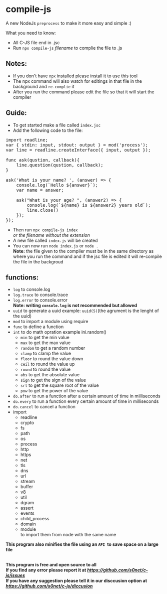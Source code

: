 # compile-js
A new NodeJs `preprocess` to make it more easy and simple :)

What you need to know:  
- All C-JS file end in .jsc
- Run `npx compile-js` _filename_ to complie the file to .js

## Notes:
- If you don't have `npx` installed please install it to use this tool
- The npx command will also watch for editings in that file in the background and `re-complie` it
- After you run the command please edit the file so that it will start the compiler

## Guide:
- To get started make a file called `index.jsc`
- Add the following code to the file:
<pre>
import readline;
var { stdin: input, stdout: output } = mod('process');
var line = readline.createInterface({ input, output });

func ask(qustion, callback){
    line.question(qustion, callback);
}

ask('What is your name? ', (answer) => {
    console.log(`Hello ${answer}`);
    var name = answer;

    ask("What is your age? ", (answer2) => {
        console.log(`${name} is ${answer2} years old`);
        line.close()
    });
});</pre>
- Then run `npx compile-js index`  
 _or the filename without the extension_
- A new file called `index.js` will be created
- You can now run `node index.js` or `node .`  
**Note:** the file given to the compiler must be in the same directory as where you run the command and if the jsc file is edited it will re-compile the file in the backgroud

## functions:
- `log` to console.log
- `log.trace` to console.trace
- `log.error` to console.error  
**Note: writing `console.log` is not recommended but allowed**
- `uuid` to generate a uuid example: `uuid(5)`(the agrument is the lenght of the uuid)
- `mod` to import a module using require
- `func` to define a function
- `int` to do math opration example ini.random()
    - `min` to get the min value
    - `max` to get the max value
    - `random` to get a random number
    - `clamp` to clamp the value
    - `floor` to round the value down
    - `ceil` to round the value up
    - `round` to round the value
    - `abs` to get the absolute value
    - `sign` to get the sign of the value
    - `srt` to get the square root of the value
    - `pow` to get the power of the value
- `do.after` to run a function after a certain amount of time in milliseconds
- `do.every` to run a function every certain amount of time in milliseconds
- `do.cancel` to cancel a function
- import
    - readline
    - crypto
    - fs
    - path
    - os
    - process
    - http
    - https
    - net
    - tls
    - dns
    - url
    - stream
    - buffer
    - v8
    - util
    - dgram
    - assert
    - events
    - child_process
    - domain
    - module  
to import them from node with the same name

**This program also minifies the file using an `API `to save space on a large file**  
<br>

**This program is free and open source to all**  
**If you find any error please report it at _https://github.com/s0net/c-js/issues_**  
**If you have any suggestion please tell it in our disccusion option at _https://github.com/s0net/c-js/diccusion_**